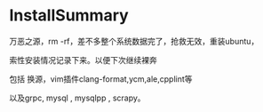 # InstallSummary

万恶之源，rm -rf，差不多整个系统数据完了，抢救无效，重装ubuntu，

索性安装情况记录下来。以便下次继续裸奔
 
包括 换源，vim插件clang-format,ycm,ale,cpplint等
 
以及grpc, mysql , mysqlpp , scrapy。
 
